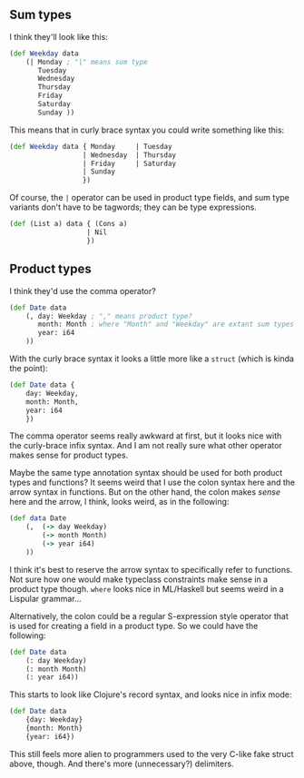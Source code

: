 ## Sum types

I think they'll look like this:

```clojure
(def Weekday data
    (| Monday ; "|" means sum type
       Tuesday
       Wednesday
       Thursday
       Friday
       Saturday
       Sunday ))
```

This means that in curly brace syntax you could write something like this:

```clojure
(def Weekday data { Monday     | Tuesday
                  | Wednesday  | Thursday
                  | Friday     | Saturday
                  | Sunday
                  })
```

Of course, the `|` operator can be used in product type fields, and sum type variants don't have to be tagwords; they can be type expressions.

```clojure
(def (List a) data { (Cons a)
                   | Nil
                   })
```

## Product types

I think they'd use the comma operator?

```clojure
(def Date data
    (, day: Weekday ; "," means product type?
       month: Month ; where "Month" and "Weekday" are extant sum types
       year: i64
    ))
```

With the curly brace syntax it looks a little more like a `struct` (which is kinda the point):

```clojure
(def Date data {
    day: Weekday,
    month: Month,
    year: i64
    })
```

The comma operator seems really awkward at first, but it looks nice with the curly-brace infix syntax. And I am not really sure what other operator makes sense for product types.

Maybe the same type annotation syntax should be used for both product types and functions? It seems weird that I use the colon syntax here and the arrow syntax in functions. But on the other hand, the colon makes _sense_ here and the arrow, I think, looks weird, as in the following:
```clojure
(def data Date
    (,  (-> day Weekday)
        (-> month Month)
        (-> year i64)
    ))
```

I think it's best to reserve the arrow syntax to specifically refer to functions. Not sure how one would make typeclass constraints make sense in a product type though. `where` looks nice in ML/Haskell but seems weird in a Lispular grammar...

Alternatively, the colon could be a regular S-expression style operator that is used for creating a field in a product type. So we could have the following:

```clojure
(def Date data
    (: day Weekday)
    (: month Month)
    (: year i64))
```

This starts to look like Clojure's record syntax, and looks nice in infix mode:

```clojure
(def Date data
    {day: Weekday}
    {month: Month}
    {year: i64})
```

This still feels more alien to programmers used to the very C-like fake struct above, though. And there's more (unnecessary?) delimiters.
